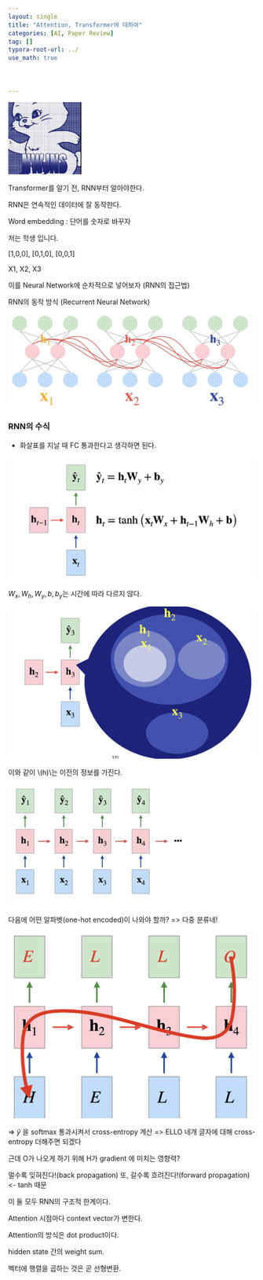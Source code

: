 ```yaml
---
layout: single
title: "Attention, Transformer에 대하여"
categories: [AI, Paper Review]
tag: []
typora-root-url: ../
use_math: true



---
```


<img src="/images/2024-06-28-Atttention/image-20240628025940178.png" alt="image-20240628025940178" style="zoom:50%;" />

Transformer를 알기 전, RNN부터 알아야한다.

RNN은 연속적인 데이터에 잘 동작한다.

Word embedding : 단어를 숫자로 바꾸자

저는 학생 입니다.

[1,0,0], [0,1,0], [0,0,1]

X1, X2, X3

이를 Neural Network에 순차적으로 넣어보자 (RNN의 접근법)

RNN의 동작 방식 (Recurrent Neural Network)

<img src="/images/2024-06-28-Atttention/image-20240628181213342.png" alt="image-20240628181213342" style="zoom:50%;" />

### RNN의 수식

- 화살표를 지날 때 FC 통과한다고 생각하면 된다.

<img src="/images/2024-06-28-Atttention/image-20240628181416186.png" alt="image-20240628181416186" style="zoom:50%;" />

$W_x, W_h, W_y, b, b_y$는 시간에 따라 다르지 않다.

<img src="/images/2024-06-28-Atttention/image-20240628181909067.png" alt="image-20240628181909067" style="zoom:50%;" />

이와 같이 \\(h)\\는 이전의 정보를 가진다.

<img src="/images/2024-06-28-Atttention/image-20240628182054796.png" alt="image-20240628182054796" style="zoom:50%;" />

 

다음에 어떤 알파벳(one-hot encoded)이 나와야 할까? => 다중 분류네!

<img src="/images/2024-06-28-Atttention/image-20240628183547905.png" alt="image-20240628183547905" style="zoom:50%;" />



=> *ŷ* 을 softmax 통과시켜서 cross-entropy 계산
=> ELLO 네개 글자에 대해 cross-entropy 더해주면 되겠다

근데 O가 나오게 하기 위해 H가 gradient 에 미치는 영향력?

멀수록 잊혀진다!(back propagation) 또, 갈수록 흐려진다!(forward propagation) <- tanh 때문

이 둘 모두 RNN의 구조적 한계이다.





Attention 시점마다 context vector가 변한다.

Attention의 방식은 dot product이다.

hidden state 간의 weight sum.

 벡터에 행렬을 곱하는 것은 곧 선형변환.

